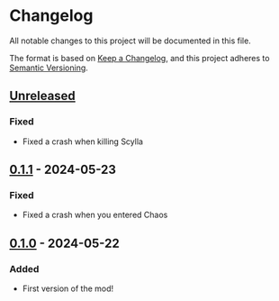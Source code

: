 # Changelog

All notable changes to this project will be documented in this file.

The format is based on [Keep a Changelog](https://keepachangelog.com/en/1.1.0/),
and this project adheres to [Semantic Versioning](https://semver.org/spec/v2.0.0.html).

## [Unreleased]

### Fixed

- Fixed a crash when killing Scylla

## [0.1.1] - 2024-05-23

### Fixed

- Fixed a crash when you entered Chaos

## [0.1.0] - 2024-05-22

### Added

- First version of the mod!

[unreleased]: https://github.com/PonyWarrior/Colorblind/compare/0.1.1...HEAD
[0.1.1]: https://github.com/PonyWarrior/Colorblind/compare/0.1.0...0.1.1
[0.1.0]: https://github.com/PonyWarrior/Colorblind/compare/9972b71e22c3add093ab39f394be5b7f37f3f645...0.1.0

